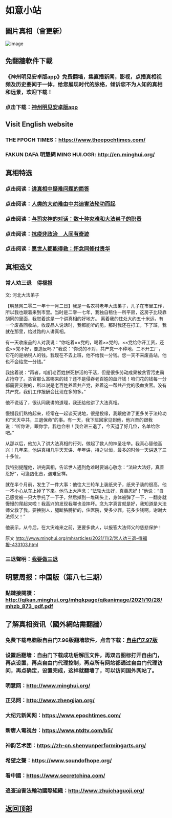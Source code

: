 # 如意小站

## 圖片真相（會更新）

![image](https://user-images.githubusercontent.com/79625284/139816207-c00a738d-2318-4b94-aed8-349ac203a847.png)

## 免翻牆軟件下載

### 《神州明见安卓版app》免费翻墙，集直播新闻，影视，点播真相视频及历史要闻于一体，给您展现时代的脉络，倾诉您不为人知的真相和远景，欢迎下载！

### 点击下载：[神州明见安卓版app](https://github.com/pinhe91/tuiguang/files/7240768/_5.1.zip)

## Visit English website

### THE FPOCH TIMES：https://www.theepochtimes.com/

### FAKUN DAFA 明慧網 MING HUI.OGR: http://en.minghui.org/

## 真相特选

### 点击阅读：[讲真相中疑难问题的简答](https://github.com/pinhe91/jcxw3/tree/main)

### 点击阅读：[人类的大劫难由中共迫害法轮功而起](https://github.com/pinhe91/jcxw4/tree/main) 

### 点击阅读：[与司灾神的对话：数十种灾难和大法弟子的职责](https://github.com/pinhe91/jcxw1/tree/main) 

### 点击阅读：[抗疫非政治　人间有奇迹](https://github.com/pinhe91/jcxw2/tree/main) 

### 点击阅读：[愿世人都能得救：怀念同修付贵华](https://github.com/pinhe91/jcxw5/tree/main)

## 真相选文

### 常人劝三退　得福报

文: 河北大法弟子 

【明慧网二零二一年十一月二日】我是一名农村老年大法弟子，儿子在市里工作，所以我也跟着来到市里。当时是二零一七年，我独自租住一所平房，这房子比较靠胡同的里面，我觉着这是一个讲真相的好地方。
离着我的住处大约五十米远，有一个废品回收站，收废品人说话时，我都能听的见。那时我还在打工，下了班，我就在那里，给过路的人讲真相。

有一天收废品的人对我说：“你吃着××党的，喝着××党的，××党给你开工资，还说××党不好，要造反吗？”我说：“你说的不对，共产党一不种地，二不开工厂，它花的是纳税人的钱。我现在不去上班，他不给我一分钱。您一天不来废品站，他也不会给您一分钱。”

我接着说：“再者，咱们老百姓拼死拼活的干活，但是很多劳动成果被贪官污吏霸占抢夺了。贪官那么富哪来的钱？还不是侵吞老百姓的血汗钱！咱们花的钱每一分都需要交税的，所以说是老百姓养着共产党，养着这一帮共产党的吸血贪官。没有共产党，我们工作报酬会比现在多的多。”

他不说话了，很认同我讲的道理，我还给他讲了大法真相。

慢慢我们熟络起来，经常在一起谈天说地，很是投缘，我跟他讲了更多关于法轮功和“天灭中共，三退保命”的事。有一天，我下班回家见到他，他兴奋的跟我说：“听你讲，跟你学，我也会啦！我会讲三退了，今天退了好几位，名单给你吧。”

从那以后，他加入了讲大法真相的行列，做起了救人的神圣壮举。我真心替他高兴！几年来，他讲真相几乎天天讲、年年讲，持之以恒，最多的时候一天讲退了三十多位。

我特别提醒他，讲完真相，告诉世人遇到危难时要诚心敬念：“法轮大法好，真善忍好”，可逢凶化吉，遇难呈祥。

就在半个月前，发生了一件大事：他往大三轮车上装纸夹子，纸夹子装的很高，他一不小心从车上掉了下来。他马上大声念：“法轮大法好，真善忍好！”他说：“自己感觉被一只大手托了一下子，然后掉到一堆砖头上，身体被弹了一下，一翻身就慢慢的爬起来啦！我高兴的发现我哪也没摔坏。念九字真言就是好，我知道是大法师父救了我。要换别人，腿断胳膊折的，住医院，受多少罪，花多少钱啊。谢谢大法师父！”

他表示，从今后，在大灾难来之前，更要多救人，以报答大法师父的慈悲保护！

原文 http://www.minghui.org/mh/articles/2021/11/2/常人劝三退-得福报-433103.html

### 三退聲明：[我要做三退](http://tuidang.ddns.net/)

## 明慧周报：中国版（第八七三期）

### 點鏈接閱讀：http://qikan.minghui.org/mhqkpage/qikanimage/2021/10/28/mhzb_873_pdf.pdf

## 了解真相资讯（國外網站需翻牆）

### 免费下载电脑版自由门7.96版翻墙软件，点击下载：[自由门7.97版](https://github.com/pinhe91/tuiguang/files/6839679/fg797r.zip)

### 设置后翻墙：自由门下载成功后解压文件，再双击图标打开自由门，再点设置，再点自由门代理控制，再点所有网站都通过自由门代理访问，再点确定，设置完成，这样就翻墙了，可以访问国外网站了。

### 明慧网：http://www.minghui.org/

### 正见网：http://www.zhengjian.org/

### 大纪元新闻网：https://www.epochtimes.com/

### 新唐人電視台：https://www.ntdtv.com/b5/

### 神韵艺术团：https://zh-cn.shenyunperformingarts.org/

### 希望之聲：https://www.soundofhope.org/

### 看中國：https://www.secretchina.com/

### 追查迫害法輪功國際組織：http://www.zhuichaguoji.org/

## [返回顶部](https://git.io/Js3EY)

